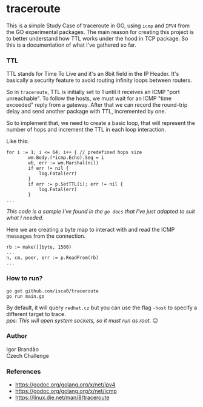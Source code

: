 # traceroute
This is a simple Study Case of traceroute in GO, using `icmp` and `IPV4` from the GO experimental packages. The main reason for creating this project is to better understand how TTL works under the hood in TCP package.
So this is a documentation of what I've gathered so far.

### TTL

TTL stands for Time To Live and it's an 8bit field in the IP Header. It's basically a security feature to avoid routing infinity loops between routers. 
  
So in `traceroute`,  TTL is initially set to 1 until it receives an ICMP "port unreachable". To follow the hosts,  we must wait for an ICMP "time exceeded" reply from a gateway. After that we can record the round-trip delay and send another package with TTL, incremented by one.
  
So to implement that, we need to create a basic loop, that will represent the number of hops and increment the TTL in each loop interaction.

Like this:
```
for i := 1; i <= 64; i++ { // predefined hops size
		wm.Body.(*icmp.Echo).Seq = i
		wb, err := wm.Marshal(nil)
		if err != nil {
			log.Fatal(err)
		}
		if err := p.SetTTL(i); err != nil {
			log.Fatal(err)
		}
...
```
_This code is a sample I've found in the `go docs` that I've just adapted to suit what I needed._

Here we are creating a byte map to interact with and read the ICMP messages from the connection.

```
rb := make([]byte, 1500)
...
n, cm, peer, err := p.ReadFrom(rb)
...
```

### How to run?

```
go get github.com/isca0/traceroute
go run main.go
```
By default, it will query `redhat.cz` but you can use the flag `-host` to specify a different target to trace.  
_pps: This will open system sockets, so it must run as root._ :wink:

### Author

Igor Brandão  
Czech Challenge  

### References

* https://godoc.org/golang.org/x/net/ipv4
* https://godoc.org/golang.org/x/net/icmp
* https://linux.die.net/man/8/traceroute
